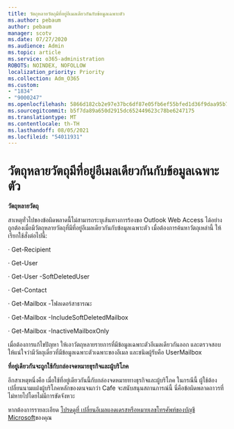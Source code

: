 ```yaml
---
title: วัตถุหลายวัตถุมีที่อยู่อีเมลเดียวกันกับข้อมูลเฉพาะตัว
ms.author: pebaum
author: pebaum
manager: scotv
ms.date: 07/27/2020
ms.audience: Admin
ms.topic: article
ms.service: o365-administration
ROBOTS: NOINDEX, NOFOLLOW
localization_priority: Priority
ms.collection: Adm_O365
ms.custom:
- "1834"
- "9000247"
ms.openlocfilehash: 5866d182cb2e97e37bc6df87e05fb6ef55bfed1d36f9daa95b7b8993a509e2dd
ms.sourcegitcommit: b5f7da89a650d2915dc652449623c78be6247175
ms.translationtype: MT
ms.contentlocale: th-TH
ms.lasthandoff: 08/05/2021
ms.locfileid: "54011931"
---
```

# <a name="multiple-objects-have-the-same-email-address-as-identity"></a>วัตถุหลายวัตถุมีที่อยู่อีเมลเดียวกันกับข้อมูลเฉพาะตัว

**วัตถุหลายวัตถุ**

สาเหตุทั่วไปของข้อผิดพลาดนี้ไม่สามารถระบุเส้นทางการร้องขอ Outlook Web Access ได้อย่างถูกต้องเมื่อมีวัตถุหลายวัตถุที่มีที่อยู่อีเมลเดียวกันกับข้อมูลเฉพาะตัว เมื่อต้องการค้นหาวัตถุเหล่านี้ ให้เรียกใช้สั่งต่อไปนี้:

· Get-Recipient <email address>

· Get-User <email address>

· Get-User <email address> -SoftDeletedUser

· Get-Contact <email address>

· Get-Mailbox <email address> -โฟลเดอร์สาธารณะ

· Get-Mailbox <email address> -IncludeSoftDeletedMailbox

· Get-Mailbox <email address> -InactiveMailboxOnly

เมื่อต้องการแก้ไขปัญหา ให้เอาวัตถุหลายรายการที่มีข้อมูลเฉพาะตัวอีเมลเดียวกันออก และตรวจสอบให้แน่ใจว่ามีวัตถุเดี่ยวที่มีข้อมูลเฉพาะตัวเฉพาะของอีเมล และชนิดผู้รับคือ UserMailbox

**ที่อยู่เดียวกันจะถูกใช้กับกล่องจดหมายธุรกิจและผู้บริโภค**

อีกสาเหตุหนึ่งคือ เมื่อใช้ที่อยู่เดียวกันนี้กับกล่องจดหมายทางธุรกิจและผู้บริโภค ในกรณีนี้ ผู้ใช้ต้องเปลี่ยนนามแฝงผู้บริโภคหลักของตนจนกว่า Cafe จะสนับสนุนสถานการณ์นี้ นี่คือข้อผิดพลาดถาวรที่ไม่หายไปโดยไม่มีการขัดจังหวะ

หากต้องการรายละเอียด [โปรดดูที่ เปลี่ยนอีเมลแอดเดรสหรือหมายเลขโทรศัพท์ของบัญชี Microsoft](https://support.microsoft.com/help/11545/microsoft-account-rename-your-personal-account)ของคุณ